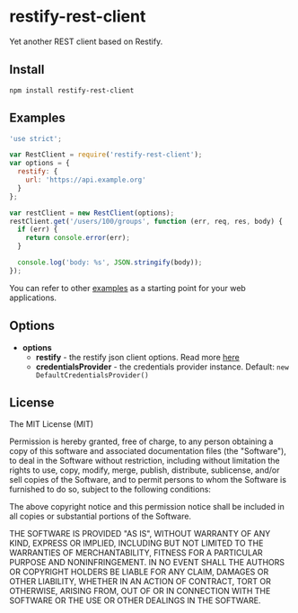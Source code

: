 # restify-rest-client

Yet another REST client based on Restify.


## Install

```
npm install restify-rest-client
```


## Examples

```javascript
'use strict';

var RestClient = require('restify-rest-client');
var options = {
  restify: {
    url: 'https://api.example.org'
  }
};

var restClient = new RestClient(options);
restClient.get('/users/100/groups', function (err, req, res, body) {
  if (err) {
    return console.error(err);
  }

  console.log('body: %s', JSON.stringify(body));
});
```

You can refer to other [examples](/examples) as a starting point for your web applications.


## Options

  * **options**
      * **restify** - the restify json client options. Read more [here](http://restify.com/#jsonclient)
      * **credentialsProvider** - the credentials provider instance. Default: `new DefaultCredentialsProvider()`


## License

The MIT License (MIT)

Permission is hereby granted, free of charge, to any person obtaining a copy
of this software and associated documentation files (the "Software"), to deal
in the Software without restriction, including without limitation the rights
to use, copy, modify, merge, publish, distribute, sublicense, and/or sell
copies of the Software, and to permit persons to whom the Software is
furnished to do so, subject to the following conditions:

The above copyright notice and this permission notice shall be included in all
copies or substantial portions of the Software.

THE SOFTWARE IS PROVIDED "AS IS", WITHOUT WARRANTY OF ANY KIND, EXPRESS OR
IMPLIED, INCLUDING BUT NOT LIMITED TO THE WARRANTIES OF MERCHANTABILITY,
FITNESS FOR A PARTICULAR PURPOSE AND NONINFRINGEMENT. IN NO EVENT SHALL THE
AUTHORS OR COPYRIGHT HOLDERS BE LIABLE FOR ANY CLAIM, DAMAGES OR OTHER
LIABILITY, WHETHER IN AN ACTION OF CONTRACT, TORT OR OTHERWISE, ARISING FROM,
OUT OF OR IN CONNECTION WITH THE SOFTWARE OR THE USE OR OTHER DEALINGS IN THE
SOFTWARE.